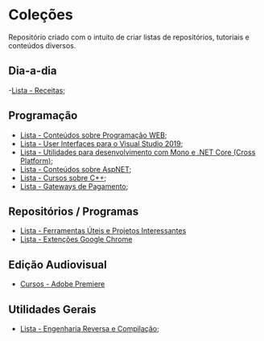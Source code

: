 # Coleções

Repositório criado com o intuito de criar listas de repositórios, tutoriais e conteúdos diversos.

## Dia-a-dia
-[Lista - Receitas](receitas/readme.md);

## Programação

- [Lista - Conteúdos sobre Programação WEB](programacao/web.md);
- [Lista - User Interfaces para o Visual Studio 2019](programacao/UIsVisualStudio.md);
- [Lista - Utilidades para desenvolvimento com Mono e .NET Core (Cross Platform)](programacao/utilidadesMono.md);
- [Lista - Conteúdos sobre AspNET](programacao/aspNET.md);
- [Lista - Cursos sobre C++](programacao/cpp.md);
- [Lista - Gateways de Pagamento](programacao/paymentgateways.md);

## Repositórios / Programas

- [Lista - Ferramentas Úteis e Projetos Interessantes](softwares/ferramentas_uteis.md)
- [Lista - Extenções Google Chrome](softwares/extencoesgoogle.md)

## Edição Audiovisual

- [Cursos - Adobe Premiere](edicao/aulas_premiere.md)

## Utilidades Gerais

- [Lista - Engenharia Reversa e Compilação](programacao/compilacaoEngenhariaReversa.md);
